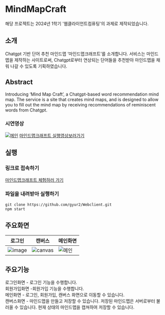 # MindMapCraft

해당 프로젝트는 2024년 1학기 '웹클라이언트컴퓨팅'의 과제로 제작되었습니다.

## 소개
Chatgpt 기반 단어 추천 마인드맵 ‘마인드맵크래프트’를 소개합니다. 서비스는 마인드맵을 제작하는 사이트로써, Chatgpt로부터 연상되는 단어들을 추천받아 마인드맵을 채워 나갈 수 있도록 기획하였습니다.

## Abstract
Introducing ‘Mind Map Craft’, a Chatgpt-based word recommendation mind map. The service is a site that creates mind maps, and is designed to allow you to fill out the mind map by receiving recommendations of reminiscent words from Chatgpt.

### 시연영상

[![메인](https://github.com/gyur2/Webclient/assets/66067610/94646d88-1141-48ed-a6c5-b41d57a6a1c5)](https://youtu.be/JDJnL4IK7MM)
[마인드맵크래프트 실행영상보러가기](https://youtu.be/JDJnL4IK7MM)

## 실행
### 링크로 접속하기

[마인드맵크래프트 체험하러 가기](https://mindmapcraft.web.app/
) 

### 파일을 내려받아 실행하기

    git clone https://github.com/gyur2/Webclient.git
    npm start
    

## 주요화면 
| 로그인 | 캔버스 | 메인화면 |
|---|---|---|
|![image](https://github.com/gyur2/Webclient/assets/66067610/5e7abb03-5aae-4c96-a3a8-e10c71d6000c)|![canvas](https://github.com/gyur2/Webclient/assets/66067610/f0ac2259-a97c-4445-a98e-1fe4f3111c87)|![메인](https://github.com/gyur2/Webclient/assets/66067610/fbe1a52c-4cdd-489c-9230-60ead058aa13)|

## 주요기능
로그인화면 - 로그인 기능을 수행합니다.\
회원가입화면 -회원가입 기능을 수행합니다.\
메인화면 - 로그인, 회원가입, 캔버스 화면으로 이동할 수 있습니다.\
캔버스화면 - 마인드맵을 만들고 저장할 수 있습니다. 저장된 마인드맵은 서버로부터 불러올 수 있습니다. 현재 상태의 마인드맵을 캡쳐하여 저장할 수 있습니다. 
